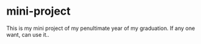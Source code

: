 # mini-project

This is my mini project of my penultimate year of my graduation. If any one want, can use it.. 
